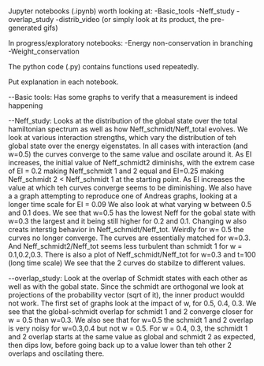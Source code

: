 ###
Jupyter notebooks (.ipynb) worth looking at:
-Basic_tools
-Neff_study
-overlap_study
-distrib_video (or simply look at its product, the pre-generated gifs)


In progress/exploratory notebooks:
-Energy non-conservation in branching
-Weight_conservation

The python code (.py) contains functions used repeatedly.

Put explanation in each notebook.

--Basic tools: Has some graphs to verify that a measurement is indeed happening

--Neff_study: Looks at the distribution of the global state over the total hamiltonian spectrum as well as how Neff_schmidt/Neff_total evolves.
We look at various interaction strengths, which vary the distribution of teh global state over the energy eigenstates. 
In all cases with interaction (and w=0.5) the curves converge to the same value and oscilate around it.
As EI increases, the initial value of Neff_schmidt2 diminishs, with the extrem case of EI = 0.2 making Neff_schmidt 1 and 2 equal and EI=0.25 making Neff_schmidt 2 < Neff_schmidt 1 at the starting point. As EI increases the value at which teh curves converge seems to be diminishing.
We also have a a graph attempting to reproduce one of Andreas graphs, looking at a longer time scale for EI = 0.09
We also look at what varying w between 0.5 and 0.1 does. We see that w=0.5 has the lowest Neff for the gobal state with w=0.3 the largest and it being still higher for 0.2 and 0.1.
Changing w also creats interstig behavior in Neff_schmidt/Neff_tot. Weirdly for w= 0.5 the curves no longer converge. The curves are essentially matched for w=0.3. And Neff_schmidt2/Neff_tot seems less turbulent than schmidt 1 for w = 0.1,0.2,0.3.
There is also a plot of Neff_schmidt/Neff_tot for w=0.3 and t=100 (long time scale) We see that the 2 curves do stabilze to different values.

--overlap_study: Look at the overlap of Schmidt states with each other as well as with the gobal state. Since the schmidt are orthogonal we look at projections of the probability vector (sqrt of it), the inner product wouldd not work.
The first set of graphs look at the impact of w, for 0.5, 0.4, 0.3. We see that the global-schmidt overlap for schmidt 1 and 2 converge closer for w = 0.5 than w=0.3. We also see that for w=0.5 the schmidt 1 and 2 overlap is very noisy for w=0.3,0.4 but not w = 0.5. For w = 0.4, 0.3, the schmidt 1 and 2 overlap starts at the same value as global and schmidt 2 as expected, then dips low, before going back up to a value lower than teh other 2 overlaps and oscilating there.




